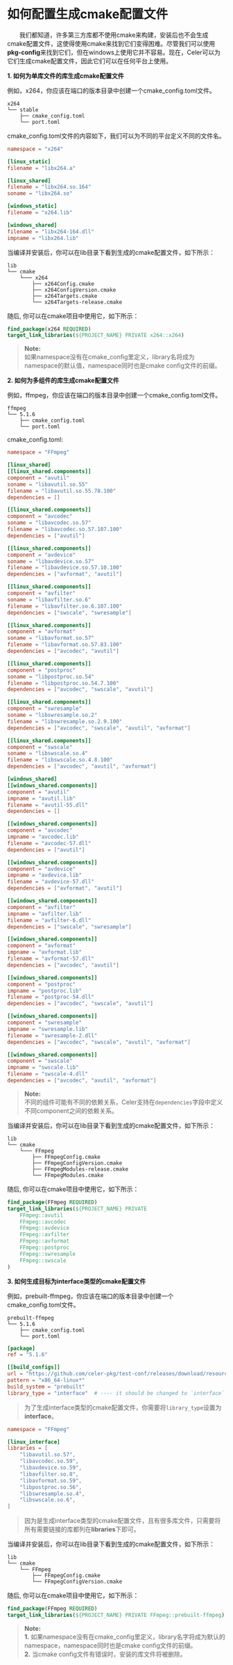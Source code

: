 # 如何配置生成cmake配置文件

&emsp;&emsp;我们都知道，许多第三方库都不使用cmake来构建，安装后也不会生成cmake配置文件，这使得使用cmake来找到它们变得困难。尽管我们可以使用**pkg-config**来找到它们，但在windows上使用它并不容易。现在，Celer可以为它们生成cmake配置文件，因此它们可以在任何平台上使用。

**1. 如何为单库文件的库生成cmake配置文件**

例如，x264，你应该在端口的版本目录中创建一个cmake_config.toml文件。

```shell
x264
└── stable  
    ├── cmake_config.toml
    └── port.toml
```

cmake_config.toml文件的内容如下，我们可以为不同的平台定义不同的文件名。

```toml
namespace = "x264"

[linux_static]
filename = "libx264.a"

[linux_shared]
filename = "libx264.so.164"
soname = "libx264.so"

[windows_static]
filename = "x264.lib"

[windows_shared]
filename = "libx264-164.dll"
impname = "libx264.lib"
```

当编译并安装后，你可以在lib目录下看到生成的cmake配置文件，如下所示：

```shell
lib
└── cmake
    └─── x264
        ├── x264Config.cmake
        ├── x264ConfigVersion.cmake
        ├── x264Targets.cmake
        └── x264Targets-release.cmake
```

随后, 你可以在cmake项目中使用它，如下所示：

```cmake
find_package(x264 REQUIRED)
target_link_libraries(${PROJECT_NAME} PRIVATE x264::x264)
```

> **Note:**  
> 如果namespace没有在cmake_config里定义，library名将成为namespace的默认值，namespace同时也是cmake config文件的前缀。

**2. 如何为多组件的库生成cmake配置文件**

例如，ffmpeg，你应该在端口的版本目录中创建一个cmake_config.toml文件。

```shell
ffmpeg
└── 5.1.6
    ├── cmake_config.toml
    └── port.toml
```

cmake_config.toml:

```toml
namespace = "FFmpeg"

[linux_shared]
[[linux_shared.components]]
component = "avutil"
soname = "libavutil.so.55"
filename = "libavutil.so.55.78.100"
dependencies = []

[[linux_shared.components]]
component = "avcodec"
soname = "libavcodec.so.57"
filename = "libavcodec.so.57.107.100"
dependencies = ["avutil"]

[[linux_shared.components]]
component = "avdevice"
soname = "libavdevice.so.57"
filename = "libavdevice.so.57.10.100"
dependencies = ["avformat", "avutil"]

[[linux_shared.components]]
component = "avfilter"
soname = "libavfilter.so.6"
filename = "libavfilter.so.6.107.100"
dependencies = ["swscale", "swresample"]

[[linux_shared.components]]
component = "avformat"
soname = "libavformat.so.57"
filename = "libavformat.so.57.83.100"
dependencies = ["avcodec", "avutil"]

[[linux_shared.components]]
component = "postproc"
soname = "libpostproc.so.54"
filename = "libpostproc.so.54.7.100"
dependencies = ["avcodec", "swscale", "avutil"]

[[linux_shared.components]]
component = "swresample"
soname = "libswresample.so.2"
filename = "libswresample.so.2.9.100"
dependencies = ["avcodec", "swscale", "avutil", "avformat"]

[[linux_shared.components]]
component = "swscale"
soname = "libswscale.so.4"
filename = "libswscale.so.4.8.100"
dependencies = ["avcodec", "avutil", "avformat"]

[windows_shared]
[[windows_shared.components]]
component = "avutil"
impname = "avutil.lib"
filename = "avutil-55.dll"
dependencies = []

[[windows_shared.components]]
component = "avcodec"
impname = "avcodec.lib"
filename = "avcodec-57.dll"
dependencies = ["avutil"]

[[windows_shared.components]]
component = "avdevice"
impname = "avdevice.lib"
filename = "avdevice-57.dll"
dependencies = ["avformat", "avutil"]

[[windows_shared.components]]
component = "avfilter"
impname = "avfilter.lib"
filename = "avfilter-6.dll"
dependencies = ["swscale", "swresample"]

[[windows_shared.components]]
component = "avformat"
impname = "avformat.lib"
filename = "avformat-57.dll"
dependencies = ["avcodec", "avutil"]

[[windows_shared.components]]
component = "postproc"
impname = "postproc.lib"
filename = "postproc-54.dll"
dependencies = ["avcodec", "swscale", "avutil"]

[[windows_shared.components]]
component = "swresample"
impname = "swresample.lib"
filename = "swresample-2.dll"
dependencies = ["avcodec", "swscale", "avutil", "avformat"]

[[windows_shared.components]]
component = "swscale"
impname = "swscale.lib"
filename = "swscale-4.dll"
dependencies = ["avcodec", "avutil", "avformat"]
```

> **Note:**  
> 不同的组件可能有不同的依赖关系，Celer支持在`dependencies`字段中定义不同component之间的依赖关系。

当编译并安装后，你可以在lib目录下看到生成的cmake配置文件，如下所示：

```shell
lib
└── cmake
    └─── FFmpeg
        ├── FFmpegConfig.cmake
        ├── FFmpegConfigVersion.cmake
        ├── FFmpegModules-release.cmake
        └── FFmpegModules.cmake
```
随后, 你可以在cmake项目中使用它，如下所示：

```cmake
find_package(FFmpeg REQUIRED)
target_link_libraries(${PROJECT_NAME} PRIVATE
    FFmpeg::avutil
    FFmpeg::avcodec
    FFmpeg::avdevice
    FFmpeg::avfilter
    FFmpeg::avformat
    FFmpeg::postproc
    FFmpeg::swresample
    FFmpeg::swscale
)
```

**3. 如何生成目标为interface类型的cmake配置文件**

例如，prebuilt-ffmpeg，你应该在端口的版本目录中创建一个cmake_config.toml文件。

```
prebuilt-ffmpeg
└── 5.1.6
    ├── cmake_config.toml
    └── port.toml
```

```toml
[package]
ref = "5.1.6"

[[build_configs]]
url = "https://github.com/celer-pkg/test-conf/releases/download/resource/prebuilt-ffmpeg@5.1.6@x86_64-linux.tar.gz"
pattern = "x86_64-linux*"
build_system = "prebuilt"
library_type = "interface"  # ---- it should be changed to `interface`
```
> 为了生成interface类型的cmake配置文件，你需要将`library_type`设置为**interface**。

```toml
namespace = "FFmpeg"

[linux_interface]
libraries = [
    "libavutil.so.57",
    "libavcodec.so.59",
    "libavdevice.so.59",
    "libavfilter.so.8",
    "libavformat.so.59",
    "libpostproc.so.56",
    "libswresample.so.4",
    "libswscale.so.6",
]
```

> 因为是生成interface类型的cmake配置文件，且有很多库文件，只需要将所有需要链接的库都列在**libraries**下即可。

当编译并安装后，你可以在lib目录下看到生成的cmake配置文件，如下所示：

```
lib
└── cmake
    └── FFmpeg
        ├── FFmpegConfig.cmake
        └── FFmpegConfigVersion.cmake
```

随后, 你可以在cmake项目中使用它，如下所示：

```cmake
find_package(FFmpeg REQUIRED)
target_link_libraries(${PROJECT_NAME} PRIVATE FFmpeg::prebuilt-ffmpeg)
```

> **Note:**  
> **1.** 如果namespace没有在cmake_config里定义，library名字将成为默认的namespace，namespace同时也是cmake config文件的前缀。  
> **2.** 当cmake config文件有错误时，安装的库文件将被删除。
